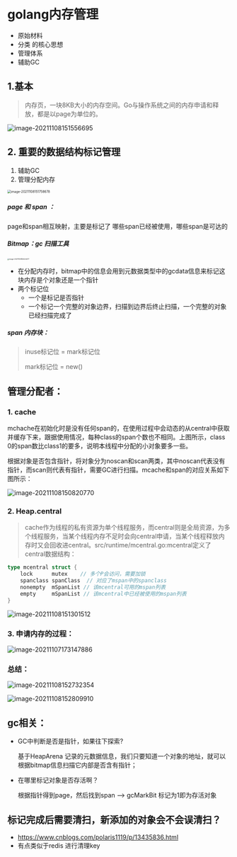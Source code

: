  

# golang内存管理

* 原始材料
* 分类 的核心思想
* 管理体系
* 辅助GC

## 1.基本

> 内存页，一块8KB大小的内存空间。Go与操作系统之间的内存申请和释放，都是以page为单位的。

![image-20211108151556695](../../image/image-20211108151556695.png)



## 2. 重要的数据结构标记管理

1. 辅助GC
2. 管理分配内存

<img src="../../image/image-20211108151758678.png" alt="image-20211108151758678" style="zoom: 50%;" />



##### page 和 span ： 

page和span相互映射，主要是标记了 哪些span已经被使用，哪些span是可达的

##### Bitmap：gc 扫描工具

<img src="../../image/image-20211106182424477.png" alt="image-20211106182424477" style="zoom: 25%;" />



* 在分配内存时，bitmap中的信息会用到元数据类型中的gcdata信息来标记这块内存是个对象还是一个指针
* 两个标记位 
  *  一个是标记是否指针
  * 一个标记一个完整的对象边界，扫描到边界后终止扫描，一个完整的对象已经扫描完成了


##### span 内存块：

>inuse标记位 =  mark标记位
>
>mark标记位  =  new()

 

## 管理分配者：

### 1. cache  

mchache在初始化时是没有任何span的，在使用过程中会动态的从central中获取并缓存下来，跟据使用情况，每种class的span个数也不相同。上图所示，class 0的span数比class1的要多，说明本线程中分配的小对象要多一些。

根据对象是否包含指针，将对象分为noscan和scan两类，其中noscan代表没有指针，而scan则代表有指针，需要GC进行扫描。mcache和span的对应关系如下图所示：



![image-20211108150820770](../../image/image-20211108150820770.png)

### 2. Heap.central

> cache作为线程的私有资源为单个线程服务，而central则是全局资源，为多个线程服务，当某个线程内存不足时会向central申请，当某个线程释放内存时又会回收进central。src/runtime/mcentral.go:mcentral定义了central数据结构：

```go
type mcentral struct {
    lock      mutex    // 多个P会访问，需要加锁
    spanclass spanClass  // 对应了mspan中的spanclass
    nonempty  mSpanList // 该mcentral可用的mspan列表
    empty     mSpanList // 该mcentral中已经被使用的mspan列表
}
```

![image-20211108151301512](../../image/image-20211108151301512.png)

### 3. 申请内存的过程：

![image-20211107173147886](../../image/image-20211107173147886.png)







### 总结： 

![image-20211108152732354](../../image/image-20211108152732354.png)

![image-20211108152809910](../../image/image-20211108152809910.png)

## gc相关：

* GC中判断是否是指针，如果往下探索?

  基于HeapArena 记录的元数据信息，我们只要知道一个对象的地址，就可以根据bitmap信息扫描它内部是否含有指针；

* 在哪里标记对象是否存活啊？

  根据指针得到page，然后找到span --> gcMarkBit 标记为1即为存活对象





## 标记完成后需要清扫，新添加的对象会不会误清扫？

* https://www.cnblogs.com/polaris1119/p/13435836.html
* 有点类似于redis 进行清理key











